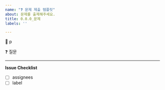 ```yaml
---
name: "❓ 문제 제출 템플릿"
about: 문제를 출제해주세요.
title: 0.0.0_문제
labels: ''

---
```


<!--
제목 예시 : 3.3.2_타입을 확장했을 때의 장점은 무엇인가요?
내용 예시 :
📝 321p
❓ 타입을 확장했을 때의 장점은 무엇인가요?
책을 보면 "타입 확장의 가장 큰 장점은 코드 중복을 줄일 수 있다는 것이다"라고 나와있는데 이 외의 장점은 더 없을까요? 
-->

📝 p

❓ 질문

---

**Issue Checklist**
- [ ] assignees
- [ ] label
